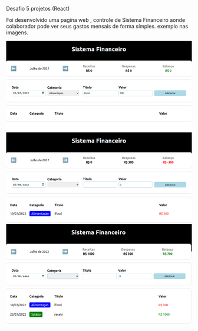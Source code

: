 Desafio 5 projetos (React)

Foi desenvolvido uma pagína web , controle de Sistema Financeiro aonde colaborador pode ver seus gastos mensais de forma símples.
exemplo nas imagens.

<img src="txt1.png"/>
<img src="txt2.png"/>
<img src="txt3.png"/>
